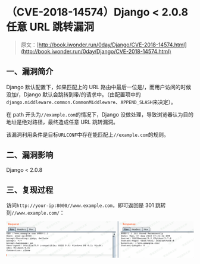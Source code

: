 # （CVE-2018-14574）Django < 2.0.8 任意 URL 跳转漏洞

> 原文：[http://book.iwonder.run/0day/Django/CVE-2018-14574.html](http://book.iwonder.run/0day/Django/CVE-2018-14574.html)

## 一、漏洞简介

Django 默认配置下，如果匹配上的 URL 路由中最后一位是/，而用户访问的时候没加/，Django 默认会跳转到带/的请求中。（由配置项中的`django.middleware.common.CommonMiddleware`、`APPEND_SLASH`来决定）。

在 path 开头为`//example.com`的情况下，Django 没做处理，导致浏览器认为目的地址是绝对路径，最终造成任意 URL 跳转漏洞。

该漏洞利用条件是目标`URLCONF`中存在能匹配上`//example.com`的规则。

## 二、漏洞影响

Django < 2.0.8

## 三、复现过程

访问`http://your-ip:8000//www.example.com`，即可返回是 301 跳转到`//www.example.com/`：

![image](img/84b84774546e242ec1103a03a3f53ac8.png)

